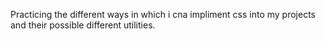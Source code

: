 Practicing the different ways in which i cna impliment css into my projects and their possible different utilities.